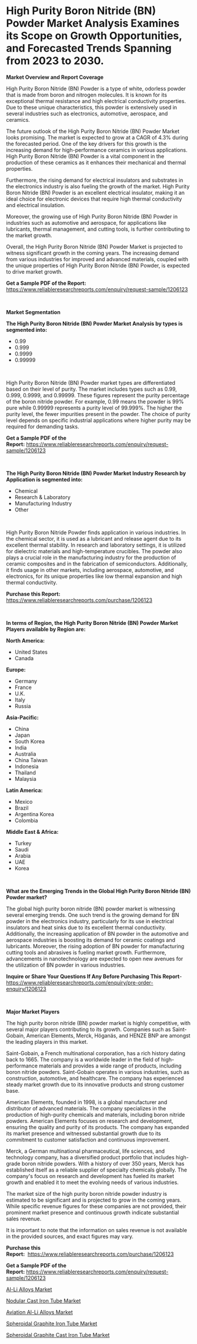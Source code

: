 <p><h1>High Purity Boron Nitride (BN) Powder Market Analysis Examines its Scope on Growth Opportunities, and Forecasted Trends Spanning from 2023 to 2030.</h1></p><p><strong>Market Overview and Report Coverage</strong></p>
<p><p>High Purity Boron Nitride (BN) Powder is a type of white, odorless powder that is made from boron and nitrogen molecules. It is known for its exceptional thermal resistance and high electrical conductivity properties. Due to these unique characteristics, this powder is extensively used in several industries such as electronics, automotive, aerospace, and ceramics.</p><p>The future outlook of the High Purity Boron Nitride (BN) Powder Market looks promising. The market is expected to grow at a CAGR of 4.3% during the forecasted period. One of the key drivers for this growth is the increasing demand for high-performance ceramics in various applications. High Purity Boron Nitride (BN) Powder is a vital component in the production of these ceramics as it enhances their mechanical and thermal properties.</p><p>Furthermore, the rising demand for electrical insulators and substrates in the electronics industry is also fueling the growth of the market. High Purity Boron Nitride (BN) Powder is an excellent electrical insulator, making it an ideal choice for electronic devices that require high thermal conductivity and electrical insulation.</p><p>Moreover, the growing use of High Purity Boron Nitride (BN) Powder in industries such as automotive and aerospace, for applications like lubricants, thermal management, and cutting tools, is further contributing to the market growth.</p><p>Overall, the High Purity Boron Nitride (BN) Powder Market is projected to witness significant growth in the coming years. The increasing demand from various industries for improved and advanced materials, coupled with the unique properties of High Purity Boron Nitride (BN) Powder, is expected to drive market growth.</p></p>
<p><strong>Get a Sample PDF of the Report:</strong> <a href="https://www.reliableresearchreports.com/enquiry/request-sample/1206123">https://www.reliableresearchreports.com/enquiry/request-sample/1206123</a></p>
<p>&nbsp;</p>
<p><strong>Market Segmentation</strong></p>
<p><strong>The High Purity Boron Nitride (BN) Powder Market Analysis by types is segmented into:</strong></p>
<p><ul><li>0.99</li><li>0.999</li><li>0.9999</li><li>0.99999</li></ul></p>
<p>&nbsp;</p>
<p><p>High Purity Boron Nitride (BN) Powder market types are differentiated based on their level of purity. The market includes types such as 0.99, 0.999, 0.9999, and 0.99999. These figures represent the purity percentage of the boron nitride powder. For example, 0.99 means the powder is 99% pure while 0.99999 represents a purity level of 99.999%. The higher the purity level, the fewer impurities present in the powder. The choice of purity level depends on specific industrial applications where higher purity may be required for demanding tasks.</p></p>
<p><strong>Get a Sample PDF of the Report:</strong>&nbsp;<a href="https://www.reliableresearchreports.com/enquiry/request-sample/1206123">https://www.reliableresearchreports.com/enquiry/request-sample/1206123</a></p>
<p>&nbsp;</p>
<p><strong>The High Purity Boron Nitride (BN) Powder Market Industry Research by Application is segmented into:</strong></p>
<p><ul><li>Chemical</li><li>Research & Laboratory</li><li>Manufacturing Industry</li><li>Other</li></ul></p>
<p>&nbsp;</p>
<p><p>High Purity Boron Nitride Powder finds application in various industries. In the chemical sector, it is used as a lubricant and release agent due to its excellent thermal stability. In research and laboratory settings, it is utilized for dielectric materials and high-temperature crucibles. The powder also plays a crucial role in the manufacturing industry for the production of ceramic composites and in the fabrication of semiconductors. Additionally, it finds usage in other markets, including aerospace, automotive, and electronics, for its unique properties like low thermal expansion and high thermal conductivity.</p></p>
<p><strong>Purchase this Report:</strong>&nbsp; <a href="https://www.reliableresearchreports.com/purchase/1206123">https://www.reliableresearchreports.com/purchase/1206123</a></p>
<p>&nbsp;</p>
<p><strong>In terms of Region, the High Purity Boron Nitride (BN) Powder Market Players available by Region are:</strong></p>
<p>
    <p> <strong> North America: </strong>
        <ul>
            <li>United States</li>
            <li>Canada</li>
        </ul>
        </p> 
    <p> <strong> Europe: </strong>
        <ul>
            <li>Germany</li>
            <li>France</li>
            <li>U.K.</li>
            <li>Italy</li>
            <li>Russia</li>
        </ul>
        </p> 
    <p> <strong> Asia-Pacific: </strong>
        <ul>
            <li>China</li>
            <li>Japan</li>
            <li>South Korea</li>
            <li>India</li>
            <li>Australia</li>
            <li>China Taiwan</li>
            <li>Indonesia</li>
            <li>Thailand</li>
            <li>Malaysia</li>
        </ul>
        </p> 
    <p> <strong> Latin America: </strong>
        <ul>
            <li>Mexico</li>
            <li>Brazil</li>
            <li>Argentina Korea</li>
            <li>Colombia</li>
        </ul>
        </p> 
    <p> <strong> Middle East & Africa: </strong>
        <ul>
            <li>Turkey</li>
            <li>Saudi</li>
            <li>Arabia</li>
            <li>UAE</li>
            <li>Korea</li>
        </ul>
    </p>
    </p>
<p>&nbsp;</p>
<p><strong>What are the Emerging Trends in the Global High Purity Boron Nitride (BN) Powder market?</strong></p>
<p><p>The global high purity boron nitride (BN) powder market is witnessing several emerging trends. One such trend is the growing demand for BN powder in the electronics industry, particularly for its use in electrical insulators and heat sinks due to its excellent thermal conductivity. Additionally, the increasing application of BN powder in the automotive and aerospace industries is boosting its demand for ceramic coatings and lubricants. Moreover, the rising adoption of BN powder for manufacturing cutting tools and abrasives is fueling market growth. Furthermore, advancements in nanotechnology are expected to open new avenues for the utilization of BN powder in various industries.</p></p>
<p><strong>Inquire or Share Your Questions If Any Before Purchasing This Report</strong>- <a href="https://www.reliableresearchreports.com/enquiry/pre-order-enquiry/1206123">https://www.reliableresearchreports.com/enquiry/pre-order-enquiry/1206123</a></p>
<p>&nbsp;</p>
<p><strong>Major Market Players</strong></p>
<p><p>The high purity boron nitride (BN) powder market is highly competitive, with several major players contributing to its growth. Companies such as Saint-Gobain, American Elements, Merck, Höganäs, and HENZE BNP are amongst the leading players in this market.</p><p>Saint-Gobain, a French multinational corporation, has a rich history dating back to 1665. The company is a worldwide leader in the field of high-performance materials and provides a wide range of products, including boron nitride powders. Saint-Gobain operates in various industries, such as construction, automotive, and healthcare. The company has experienced steady market growth due to its innovative products and strong customer base.</p><p>American Elements, founded in 1998, is a global manufacturer and distributor of advanced materials. The company specializes in the production of high-purity chemicals and materials, including boron nitride powders. American Elements focuses on research and development, ensuring the quality and purity of its products. The company has expanded its market presence and witnessed substantial growth due to its commitment to customer satisfaction and continuous improvement.</p><p>Merck, a German multinational pharmaceutical, life sciences, and technology company, has a diversified product portfolio that includes high-grade boron nitride powders. With a history of over 350 years, Merck has established itself as a reliable supplier of specialty chemicals globally. The company's focus on research and development has fueled its market growth and enabled it to meet the evolving needs of various industries.</p><p>The market size of the high purity boron nitride powder industry is estimated to be significant and is projected to grow in the coming years. While specific revenue figures for these companies are not provided, their prominent market presence and continuous growth indicate substantial sales revenue.</p><p>It is important to note that the information on sales revenue is not available in the provided sources, and exact figures may vary.</p></p>
<p><strong>Purchase this Report:</strong>&nbsp;&nbsp;<a href="https://www.reliableresearchreports.com/purchase/1206123">https://www.reliableresearchreports.com/purchase/1206123</a></p>
<p></p>
<p><strong>Get a Sample PDF of the Report:</strong>&nbsp;<a href="https://www.reliableresearchreports.com/enquiry/request-sample/1206123">https://www.reliableresearchreports.com/enquiry/request-sample/1206123</a></p>
<p><p><a href="https://github.com/WillieWoodard/Market-Research-Report-List-2/blob/main/al-li-alloys-market.md">Al-Li Alloys Market</a></p><p><a href="https://github.com/RickHolmes3/Market-Research-Report-List-2/blob/main/nodular-cast-iron-tube-market.md">Nodular Cast Iron Tube Market</a></p><p><a href="https://github.com/BryceTownsendr/Market-Research-Report-List-2/blob/main/aviation-al-li-alloys-market.md">Aviation Al-Li Alloys Market</a></p><p><a href="https://github.com/CliffMedina6/Market-Research-Report-List-2/blob/main/spheroidal-graphite-iron-tube-market.md">Spheroidal Graphite Iron Tube Market</a></p><p><a href="https://github.com/PeterParrish5/Market-Research-Report-List-2/blob/main/spheroidal-graphite-cast-iron-tube-market.md">Spheroidal Graphite Cast Iron Tube Market</a></p></p>